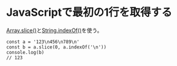 # JavaScriptで最初の1行を取得する

[Array.slice()](https://developer.mozilla.org/en-US/docs/Web/JavaScript/Reference/Global_Objects/Array/slice)と[String.indexOf()](https://developer.mozilla.org/en-US/docs/Web/JavaScript/Reference/Global_Objects/String/indexOf)を使う。

```
const a = '123\n456\n789\n'
const b = a.slice(0, a.indexOf('\n'))
console.log(b)
// 123 
```